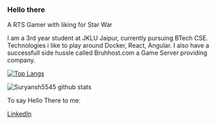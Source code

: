 ### Hello there

<!--
**Suryansh5545/Suryansh5545** is a ✨ _special_ ✨ repository because its `README.md` (this file) appears on your GitHub profile.

Here are some ideas to get you started:

- 🔭 I’m currently working on ...
- 🌱 I’m currently learning ...
- 👯 I’m looking to collaborate on ...
- 🤔 I’m looking for help with ...
- 💬 Ask me about ...
- 📫 How to reach me: ...
- 😄 Pronouns: ...
- ⚡ Fun fact: ...
-->
A RTS Gamer with liking for Star War

I am a 3rd year student at JKLU Jaipur,  currently pursuing BTech CSE.
Technologies i like to play around Docker, React, Angular.
I also have a successfull side hussle called Bruhhost.com a Game Server providing company.

[![Top Langs](https://github-readme-stats-git-masterrstaa-rickstaa.vercel.app/api/top-langs/?username=Suryansh5545&theme=dracula)](https://github.com/Suryansh5545/github-readme-stats)

![Suryansh5545 github stats](https://github-readme-stats.vercel.app/api?username=Suryansh5545&theme=dracula&count_private=true)

To say Hello There to me:
<html>
<a href="https://www.linkedin.com/in/Suryansh5545/" target="_blank">LinkedIn</a> 
</html>
